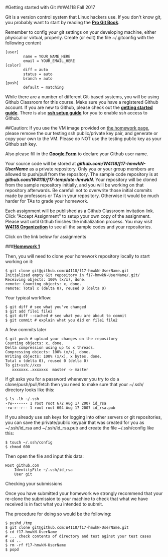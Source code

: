 #Getting started with Git
##W4118 Fall 2017

Git is a version control system that Linux hackers use. If you don't know git, you probably want to start by reading the [**Pro Git Book**](https://git-scm.com/book/en/v2).

Remember to config your git settings on your developing machine, either physical or virtual, properly. Create (or edit) the file ~/.gitconfig with the following content
```
[user]
        name = YOUR_NAME_HERE
        email = YOUR_EMAIL_HERE
[color]
        diff = auto
        status = auto
        branch = auto
[push]
        default = matching
```

While there are a number of different Git-based systems, you will be using Github Classroom for this course. Make sure you have a registered Github account. If you are new to Github, please check out the [**getting started guide**](https://help.github.com/articles/set-up-git/). There is also [**ssh setup guide**](https://help.github.com/articles/generating-an-ssh-key/) for you to enable ssh access to Github.

##Caution: If you use the VM image provided on [the homework page](http://www.cs.columbia.edu/~nieh/teaching/w4118/homeworks/), please remove the our testing ssh public/private key pair, and generate or copy your own to the VM. Please do NOT use the testing public key as your Github ssh key.

Also please fill in the [**Google Form**](https://goo.gl/forms/SYgUQf43DarRoznB3) to declare your Github user name.

Your source code will be stored at **_github.com/W4118/f17-hmwkN-UserName_** as a private repository. Only you or your group members are allowed to push/pull from the repository. The sample code repository is at **_github.com/W4118/f17-template-hmwkN_**. Your repository will be cloned from the sample repository initially, and you will be working on that repository afterwards. Be carefull not to overwrite those initial commits made by professors or TAs in your repository. Otherwise it would be much harder for TAs to grade your homework.

Each assignment will be published as a Github Classroom invitation link. Click "Accept Assignment" to setup your own copy of the assignment. Please wait until Github finishes the initialization process. You may visit [**W4118 Organization**](https://github.com/w4118) to see all the sample codes and your repositories.

Click on the link below for assignments

###[**Homework 1**](https://classroom.github.com/assignment-invitations/4fc3c84ba63f479d9f39281364b97017)

Then, you will need to clone your homework repository locally to start working on it: 
```
$ git clone git@github.com:W4118/f17-hmwkN-UserName.git
Initialized empty Git repository in f17-hmwkN-UserName/.git/
Receiving objects: 100% (x/x), done.
remote: Counting objects: x, done.
remote: Total x (delta 0), reused 0 (delta 0)
```

Your typical workflow:
```
$ git diff # see what you've changed
$ git add file1 file2
$ git diff --cached # see what you are about to commit
$ git commit # explain what you did on file1 file2
```
A few commits later
```
$ git push # upload your changes on the repository
Counting objects: x, done.
Delta compression using up to x threads.
Compressing objects: 100% (x/x), done.
Writing objects: 100% (x/x), x bytes, done.
Total x (delta 0), reused 0 (delta 0)
To git+ssh://xxx
   xxxxxxx..xxxxxxx  master -> master
```
If git asks you for a password whenever you try to do a clone/push/pull/fetch then you need to make sure that your ~/.ssh/ directory looks like this: 
```
$ ls -lh ~/.ssh
-rw------- 1 root root 672 Aug 17 2007 id_rsa
-rw-r--r-- 1 root root 604 Aug 17 2007 id_rsa.pub
```
If you already use ssh keys for logging into other servers or git repositories, you can save the private/public keypair that was created for you as ~/.ssh/id_rsa and ~/.ssh/id_rsa.pub and create the file ~/.ssh/config like this:
```
$ touch ~/.ssh/config
$ chmod 600
```
Then open the file and input this data:
```
Host github.com
	IdentityFile ~/.ssh/id_rsa
	User git
```

Checking your submissions

Once you have submitted your homework we strongly recommend that your re-clone the submission to your machine to check that what we have received is in fact what you intended to submit.

The procedure for doing so would be the following:
```
$ pushd /tmp
$ git clone git@github.com:W4118/f17-hmwkN-UserName.git
$ cd f17-hmwkN-UserName
# ... check contents of directory and test aginst your test cases
$ cd ..
$ rm -rf f17-hmwkN-UserName
$ popd
```
